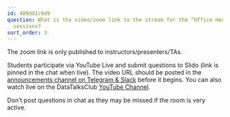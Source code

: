 ```yaml
---
id: 489dd1c9d9
question: What is the video/zoom link to the stream for the “Office Hours” or live/workshop
  sessions?
sort_order: 3
---
```


The zoom link is only published to instructors/presenters/TAs.

Students participate via YouTube Live and submit questions to Slido (link is pinned in the chat when live). The video URL should be posted in the [announcements channel on Telegram & Slack](https://t.me/dezoomcamp) before it begins. You can also watch live on the DataTalksClub [YouTube Channel](https://www.youtube.com/c/DataTalksClub).

Don’t post questions in chat as they may be missed if the room is very active.